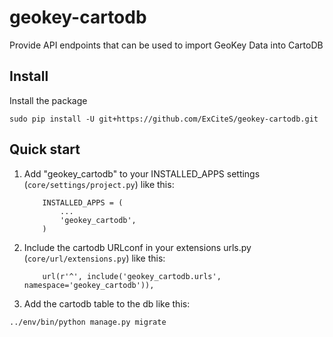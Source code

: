 # geokey-cartodb

Provide API endpoints that can be used to import GeoKey Data into CartoDB


## Install

Install the package

```
sudo pip install -U git+https://github.com/ExCiteS/geokey-cartodb.git
```

## Quick start

1. Add "geokey_cartodb" to your INSTALLED_APPS settings (`core/settings/project.py`) like this:

    ```
        INSTALLED_APPS = (
            ...
            'geokey_cartodb',
        )
    ```

2. Include the cartodb URLconf in your extensions urls.py (`core/url/extensions.py`) like this:

    ```
        url(r'^', include('geokey_cartodb.urls', namespace='geokey_cartodb')),
    ```
3. Add the cartodb table to the db like this: 

 ```
 ../env/bin/python manage.py migrate

```
